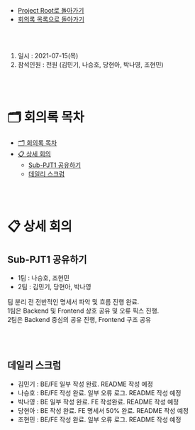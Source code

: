 - [Project Root로 돌아가기](../../README.md)
- [회의록 목록으로 돌아가기](../회의록.md)

<br><br>

1. 일시 : 2021-07-15(목)
2. 참석인원 : 전원 (김민기, 나승호, 당현아, 박나영, 조현민) 

<br><br>

# 🗂 회의록 목차

- [🗂 회의록 목차](#-회의록-목차)
- [📋 상세 회의](#-상세-회의)
  - [Sub-PJT1 공유하기](#sub-pjt1-공유하기)
  - [데일리 스크럼](#데일리-스크럼)

<br><br>

# 📋 상세 회의

## Sub-PJT1 공유하기

- 1팀 : 나승호, 조현민
- 2팀 : 김민기, 당현아, 박나영

팀 분리 전 전반적인 명세서 파악 및 흐름 진행 완료.<br>
1팀은 Backend 및 Frontend 상호 공유 및 오류 픽스 진행.<br>
2팀은 Backend 중심의 공유 진행, Frontend 구조 공유

<br><br>

## 데일리 스크럼

- 김민기 : BE/FE 일부 작성 완료. README 작성 예정
- 나승호 : BE/FE 작성 완료. 일부 오류 로그. README 작성 예정
- 박나영 : BE 일부 작성 완료. FE 작성완료. README 작성 예정
- 당현아 : BE 작성 완료. FE 명세서 50% 완료. README 작성 예정
- 조현민 : BE/FE 작성 완료. 일부 오류 로그. README 작성 예정
